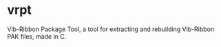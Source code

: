# vrpt
Vib-Ribbon Package Tool, a tool for extracting and rebuilding Vib-Ribbon PAK files, made in C.
